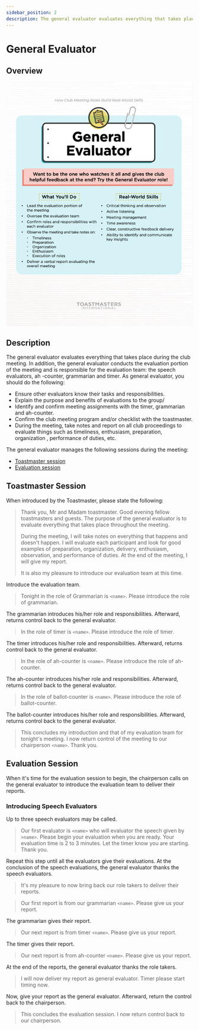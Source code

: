 ```yaml
---
sidebar_position: 2
description: The general evaluator evaluates everything that takes place during the club meeting.
---
```


# General Evaluator

## Overview 

![general-evaluator-overview.png](general-evaluator-overview.png)

## Description

The general evaluator evaluates everything that takes place during the club meeting. In addition, the general evaluator
conducts the evaluation portion of the meeting and is responsible for the evaluation team: the speech evaluators, ah
-counter, grammarian and timer. As general evaluator, you should do the following:

- Ensure other evaluators know their tasks and responsibilities.
- Explain the purpose and benefits of evaluations to the group/
- Identify and confirm meeting assignments with the timer, grammarian and ah-counter.
- Confirm the club meeting program and/or checklist with the toastmaster.
- During the meeting, take notes and report on all club proceedings to evaluate things such as timeliness, enthusiasm,
  preparation, organization , performance of duties, etc.

The general evaluator manages the following sessions during the meeting:

- [Toastmaster session](#toastmaster-session)
- [Evaluation session](#evaluation-session)

## Toastmaster Session

When introduced by the Toastmaster, please state the following:

> Thank you, Mr and Madam toastmaster. Good evening fellow toastmasters and guests. The purpose of the general evaluator
> is to evaluate everything that takes place throughout the meeting.
>
> During the meeting, I will take notes on everything that happens and doesn't happen. I will evaluate each participant
> and look for good examples of preparation, organization, delivery, enthusiasm, observation, and performance of duties.
> At the end of the meeting, I will give my report.
>
> It is also my pleasure to introduce our evaluation team at this time.

Introduce the evaluation team.

> Tonight in the role of Grammarian is `<name>`. Please introduce the role of grammarian.

The grammarian introduces his/her role and responsibilities. Afterward, returns control back to the general evaluator.

> In the role of timer is `<name>`. Please introduce the role of timer.

The timer introduces his/her role and responsibilities. Afterward, returns control back to the general evaluator.

> In the role of ah-counter is `<name>`. Please introduce the role of ah-counter.

The ah-counter introduces his/her role and responsibilities. Afterward, returns control back to the general evaluator.

> In the role of ballot-counter is `<name>`. Please introduce the role of ballot-counter.

The ballot-counter introduces his/her role and responsibilities. Afterward, returns control back to the general
evaluator.

> This concludes my introduction and that of my evaluation team for tonight's meeting. I now return control of the
> meeting to our chairperson `<name>`. Thank you.

## Evaluation Session

When it's time for the evaluation session to begin, the chairperson calls on the general evaluator to introduce the
evaluation team to deliver their reports.

### Introducing Speech Evaluators

Up to three speech evaluators may be called.

> Our first evaluator is `<name>` who will evaluator the speech given by `>name>`. Please begin your evaluation when you
> are ready. Your evaluation time is 2 to 3 minutes. Let the timer know you are starting. Thank you.

Repeat this step until all the evaluators give their evaluations. At the conclusion of the speech evaluations, the
general evaluator thanks the speech evaluators.

> It's my pleasure to now bring back our role takers to deliver their reports.

> Our first report is from our grammarian `<name>`. Please give us your report.

The grammarian gives their report.

> Our next report is from timer `<name>`. Please give us your report.

The timer gives their report.

> Our next report is from ah-counter `<name>`. Please give us your report.

At the end of the reports, the general evaluator thanks the role takers.

> I will now deliver my report as general evaluator. Timer please start timing now.

Now, give your report as the general evaluator. Afterward, return the control back to the chairperson.

> This concludes the evaluation session. I now return control back to our chairperson.
